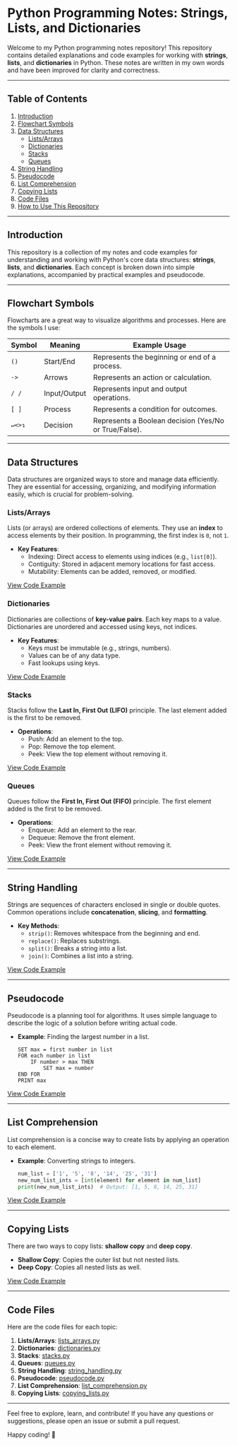 
# Python Programming Notes: Strings, Lists, and Dictionaries

Welcome to my Python programming notes repository! This repository contains detailed explanations and code examples for working with **strings**, **lists**, and **dictionaries** in Python. These notes are written in my own words and have been improved for clarity and correctness.

---

## Table of Contents

1. [Introduction](#introduction)
2. [Flowchart Symbols](#flowchart-symbols)
3. [Data Structures](#data-structures)
   - [Lists/Arrays](#listsarrays)
   - [Dictionaries](#dictionaries)
   - [Stacks](#stacks)
   - [Queues](#queues)
4. [String Handling](#string-handling)
5. [Pseudocode](#pseudocode)
6. [List Comprehension](#list-comprehension)
7. [Copying Lists](#copying-lists)
8. [Code Files](#code-files)
9. [How to Use This Repository](#how-to-use-this-repository)

---

## Introduction

This repository is a collection of my notes and code examples for understanding and working with Python's core data structures: **strings**, **lists**, and **dictionaries**. Each concept is broken down into simple explanations, accompanied by practical examples and pseudocode.

---

## Flowchart Symbols

Flowcharts are a great way to visualize algorithms and processes. Here are the symbols I use:

| Symbol | Meaning                     | Example Usage                          |
|--------|-----------------------------|----------------------------------------|
| `()`   | Start/End                   | Represents the beginning or end of a process. |
| `->`   | Arrows                      | Represents an action or calculation.   |
| `/ /`  | Input/Output                | Represents input and output operations. |
| `[ ]`  | Process                     | Represents a condition for outcomes.   |
| `↵<>↴` | Decision                    | Represents a Boolean decision (Yes/No or True/False). |

---

## Data Structures

Data structures are organized ways to store and manage data efficiently. They are essential for accessing, organizing, and modifying information easily, which is crucial for problem-solving.

### Lists/Arrays

Lists (or arrays) are ordered collections of elements. They use an **index** to access elements by their position. In programming, the first index is `0`, not `1`.

- **Key Features**:
  - Indexing: Direct access to elements using indices (e.g., `list[0]`).
  - Contiguity: Stored in adjacent memory locations for fast access.
  - Mutability: Elements can be added, removed, or modified.

[View Code Example](#)

### Dictionaries

Dictionaries are collections of **key-value pairs**. Each key maps to a value. Dictionaries are unordered and accessed using keys, not indices.

- **Key Features**:
  - Keys must be immutable (e.g., strings, numbers).
  - Values can be of any data type.
  - Fast lookups using keys.

[View Code Example](#)

### Stacks

Stacks follow the **Last In, First Out (LIFO)** principle. The last element added is the first to be removed.

- **Operations**:
  - Push: Add an element to the top.
  - Pop: Remove the top element.
  - Peek: View the top element without removing it.

[View Code Example](#)

### Queues

Queues follow the **First In, First Out (FIFO)** principle. The first element added is the first to be removed.

- **Operations**:
  - Enqueue: Add an element to the rear.
  - Dequeue: Remove the front element.
  - Peek: View the front element without removing it.

[View Code Example](#)

---

## String Handling

Strings are sequences of characters enclosed in single or double quotes. Common operations include **concatenation**, **slicing**, and **formatting**.

- **Key Methods**:
  - `strip()`: Removes whitespace from the beginning and end.
  - `replace()`: Replaces substrings.
  - `split()`: Breaks a string into a list.
  - `join()`: Combines a list into a string.

[View Code Example](#)

---

## Pseudocode

Pseudocode is a planning tool for algorithms. It uses simple language to describe the logic of a solution before writing actual code.

- **Example**: Finding the largest number in a list.
  ```
  SET max = first number in list
  FOR each number in list
      IF number > max THEN
          SET max = number
  END FOR
  PRINT max
  ```

[View Code Example](#)

---

## List Comprehension

List comprehension is a concise way to create lists by applying an operation to each element.

- **Example**: Converting strings to integers.
  ```python
  num_list = ['1', '5', '8', '14', '25', '31']
  new_num_list_ints = [int(element) for element in num_list]
  print(new_num_list_ints)  # Output: [1, 5, 8, 14, 25, 31]
  ```

[View Code Example](#)

---

## Copying Lists

There are two ways to copy lists: **shallow copy** and **deep copy**.

- **Shallow Copy**: Copies the outer list but not nested lists.
- **Deep Copy**: Copies all nested lists as well.

[View Code Example](#)

---

## Code Files

Here are the code files for each topic:

1. **Lists/Arrays**: [lists_arrays.py](#)
2. **Dictionaries**: [dictionaries.py](#)
3. **Stacks**: [stacks.py](#)
4. **Queues**: [queues.py](#)
5. **String Handling**: [string_handling.py](#)
6. **Pseudocode**: [pseudocode.py](#)
7. **List Comprehension**: [list_comprehension.py](#)
8. **Copying Lists**: [copying_lists.py](#)

---

Feel free to explore, learn, and contribute! If you have any questions or suggestions, please open an issue or submit a pull request.

Happy coding! 🚀
```
